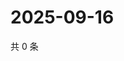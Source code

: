 # 2025-09-16

共 0 条

<!-- BEGIN ZHIHUQUESTIONS -->
<!-- 最后更新时间 Tue Sep 16 2025 14:16:53 GMT+0800 (China Standard Time) -->

<!-- END ZHIHUQUESTIONS -->
